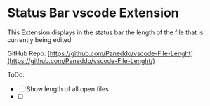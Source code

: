 # Status Bar vscode Extension

This Extension displays in the status bar the length of the file that is currently being edited

GitHub Repo: [https://github.com/Paneddo/vscode-File-Lenght](https://github.com/Paneddo/vscode-File-Lenght/)

ToDo:
- [ ] Show length of all open files
- [ ] 
